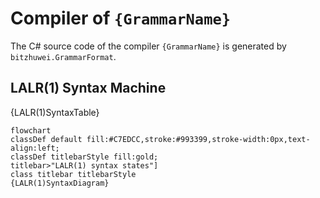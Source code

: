 # Compiler of `{GrammarName}`

The C# source code of the compiler `{GrammarName}` is generated by `bitzhuwei.GrammarFormat`.

## LALR(1) Syntax Machine

{LALR(1)SyntaxTable}

```Mermaid
flowchart
classDef default fill:#C7EDCC,stroke:#993399,stroke-width:0px,text-align:left;
classDef titlebarStyle fill:gold;
titlebar>"LALR(1) syntax states"]
class titlebar titlebarStyle
{LALR(1)SyntaxDiagram}
```

